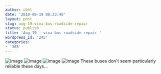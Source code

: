 ```yaml
---
author: cbhl
date: '2010-08-19 08:33:46'
layout: post
slug: aug-19-viva-bus-roadside-repair
status: publish
title: 'Aug 19 - viva bus roadside repair '
wordpress_id: '245'
categories:
- '365'
---
```


![image](http://blog.azuresky.ca/blog/wp-content/uploads/2010/08/wpid-IMG_20100819_082810.jpg)
![image](http://blog.azuresky.ca/blog/wp-content/uploads/2010/08/wpid-IMG_20100819_082815.jpg)
![image](http://blog.azuresky.ca/blog/wp-content/uploads/2010/08/wpid-IMG_20100819_082820.jpg)
![image](http://blog.azuresky.ca/blog/wp-content/uploads/2010/08/wpid-IMG_20100819_083052.jpg)
These buses don't seem particularly reliable these days...
